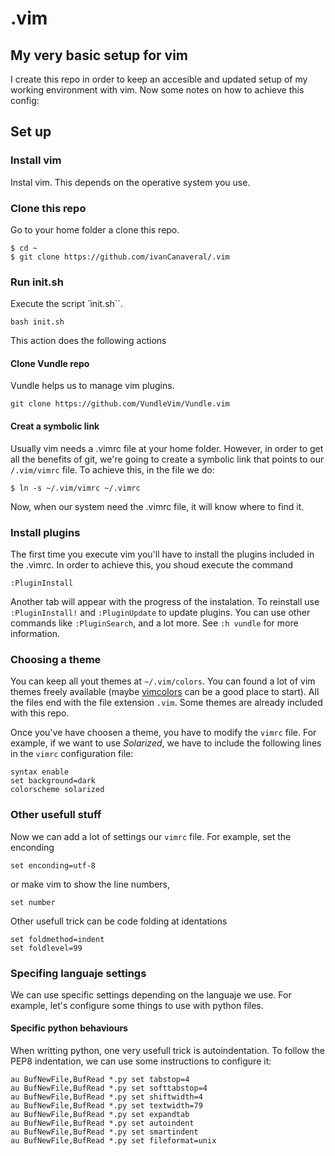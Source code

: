 # .vim
## My very basic setup for vim

I create this repo in order to keep an accesible and updated setup of my working
environment with vim. Now some notes on how to achieve this config:

## Set up

### Install vim

Instal vim. This depends on the operative system you use.

### Clone this repo

Go to your home folder a clone this repo.

~~~
$ cd ~
$ git clone https://github.com/ivanCanaveral/.vim
~~~

### Run init.sh

Execute the script `ìnit.sh``.

```
bash init.sh
```

This action does the following actions

#### Clone Vundle repo

Vundle helps us to manage vim plugins.

```
git clone https://github.com/VundleVim/Vundle.vim
```


#### Creat a symbolic link

Usually vim needs a .vimrc file at your home folder. However, in order to get all the benefits of git, we're going to create a symbolic link that points to our `/.vim/vimrc` file. To achieve this, in the file we do:

```
$ ln -s ~/.vim/vimrc ~/.vimrc
```

Now, when our system need the .vimrc file, it will know where to find it.

### Install plugins

The first time you execute vim you'll have to install the plugins included in the .vimrc. In order to achieve this, you shoud execute the command

```
:PluginInstall
```

Another tab will appear with the progress of the instalation. To reinstall use `:PluginInstall!` and `:PluginUpdate` to update plugins. You can use other commands like `:PluginSearch`, and a lot more. See `:h vundle` for more information.

### Choosing a theme

You can keep all yout themes at `~/.vim/colors`. You can found a lot of vim themes freely available (maybe [vimcolors](http://vimcolors.com/) can be a good place to start). All the files end with the file extension `.vim`. Some themes are already included with this repo.

Once you've have choosen a theme, you have to modify the `vimrc` file. For example, if we want to use _Solarized_, we have to include the following lines in the `vimrc` configuration file:

```
syntax enable
set background=dark
colorscheme solarized
```

### Other usefull stuff

Now we can add a lot of settings our `vimrc` file. For example, set the enconding

```
set enconding=utf-8
```

or make vim to show the line numbers,

```
set number
```

Other usefull trick can be code folding at identations

```
set foldmethod=indent
set foldlevel=99
```

### Specifing languaje settings

We can use specific settings depending on the languaje we use. For example, let's configure some things to use with python files.

#### Specific python behaviours

When writting python, one very usefull trick is autoindentation. To follow the PEP8 indentation, we can use some instructions to configure it:

```
au BufNewFile,BufRead *.py set tabstop=4
au BufNewFile,BufRead *.py set softtabstop=4
au BufNewFile,BufRead *.py set shiftwidth=4
au BufNewFile,BufRead *.py set textwidth=79
au BufNewFile,BufRead *.py set expandtab
au BufNewFile,BufRead *.py set autoindent
au BufNewFile,BufRead *.py set smartindent
au BufNewFile,BufRead *.py set fileformat=unix
```
